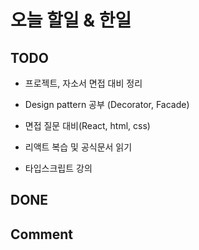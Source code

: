 # 오늘 할일 & 한일

## TODO

- 프로젝트, 자소서 면접 대비 정리

- Design pattern 공부 (Decorator, Facade)

- 면접 질문 대비(React, html, css)

- 리액트 복습 및 공식문서 읽기

- 타입스크립트 강의

## DONE

## Comment
